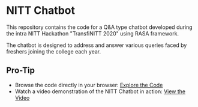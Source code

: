# NITT Chatbot

This repository contains the code for a Q&A type chatbot developed during the intra NITT Hackathon "TransfiNITT 2020" using RASA framework. 

The chatbot is designed to address and answer various queries faced by freshers joining the college each year.

## Pro-Tip

- Browse the code directly in your browser: [Explore the Code](https://github1s.com/AMANHACKER/NITT-CHATBOT)
- Watch a video demonstration of the NITT Chatbot in action: [View the Video](https://drive.google.com/file/d/1auGdPb5V5tkF0qDy5Cd3KooBZg-deMsr/view)

